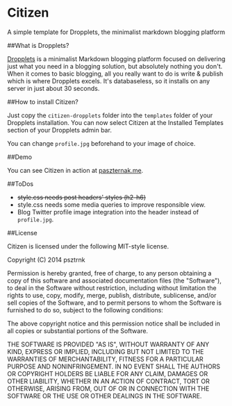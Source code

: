 Citizen
=======

A simple template for Dropplets, the minimalist markdown blogging platform

##What is Dropplets?

[Dropplets](https://github.com/circa75/dropplets) is a minimalist Markdown blogging platform focused on delivering just what you need in a blogging solution, but absolutely nothing you don't. When it comes to basic blogging, all you really want to do is write & publish which is where Dropplets excels. It's databaseless, so it installs on any server in just about 30 seconds. 

##How to install Citizen?

Just copy the `citizen-dropplets` folder into the `templates` folder of your Dropplets installation. You can now select Citizen at the Installed Templates section of your Dropplets admin bar.

You can change `profile.jpg` beforehand to your image of choice.

##Demo

You can see Citizen in action at [paszternak.me](http://paszternak.me).

##ToDos

- ~~style.css needs post headers' styles (h2-h6)~~
- style.css needs some media queries to improve responsible view.
- Blog Twitter profile image integration into the header instead of `profile.jpg`.

##License

Citizen is licensed under the following MIT-style license.

Copyright (C) 2014 psztrnk


Permission is hereby granted, free of charge, to any person obtaining a copy of this software and associated documentation files (the "Software"), to deal in the Software without restriction, including without limitation the rights to use, copy, modify, merge, publish, distribute, sublicense, and/or sell copies of the Software, and to permit persons to whom the Software is furnished to do so, subject to the following conditions:

The above copyright notice and this permission notice shall be included in all copies or substantial portions of the Software.

THE SOFTWARE IS PROVIDED "AS IS", WITHOUT WARRANTY OF ANY KIND, EXPRESS OR IMPLIED, INCLUDING BUT NOT LIMITED TO THE WARRANTIES OF MERCHANTABILITY, FITNESS FOR A PARTICULAR PURPOSE AND NONINFRINGEMENT. IN NO EVENT SHALL THE AUTHORS OR COPYRIGHT HOLDERS BE LIABLE FOR ANY CLAIM, DAMAGES OR OTHER LIABILITY, WHETHER IN AN ACTION OF CONTRACT, TORT OR OTHERWISE, ARISING FROM, OUT OF OR IN CONNECTION WITH THE SOFTWARE OR THE USE OR OTHER DEALINGS IN THE SOFTWARE.

